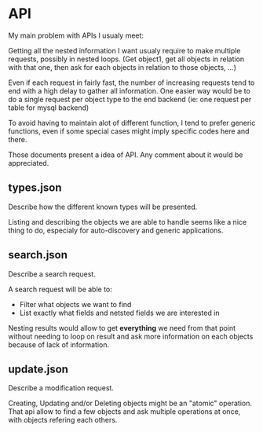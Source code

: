 # API

My main problem with APIs I usualy meet:

Getting all the nested information I want usualy require to make
multiple requests, possibly in nested loops. (Get object1, get all
objects in relation with that one, then ask for each objects in relation
to those objects, ...)

Even if each request in fairly fast, the number of increasing requests
tend to end with a high delay to gather all information. One easier way
would be to do a single request per object type to the end backend (ie:
one request per table for mysql backend)

To avoid having to maintain alot of different function, I tend to prefer
generic functions, even if some special cases might imply specific codes
here and there.


Those documents present a idea of API. Any comment about it would be
appreciated.

## types.json

Describe how the different known types will be presented.

Listing and describing the objects we are able to handle seems like a nice
thing to do, especialy for auto-discovery and generic applications.

## search.json

Describe a search request.

A search request will be able to:

  * Filter what objects we want to find
  * List exactly what fields and netsted fields we are interested in

Nesting results would allow to get **everything** we need from that point
without needing to loop on result and ask more information on each objects
because of lack of information.

## update.json

Describe a modification request.

Creating, Updating and/or Deleting objects might be an "atomic" operation. That api allow to find a few objects and ask multiple operations at once, with objects refering each others.
